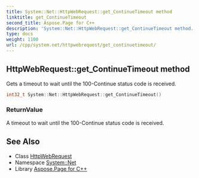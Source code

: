 ```yaml
---
title: System::Net::HttpWebRequest::get_ContinueTimeout method
linktitle: get_ContinueTimeout
second_title: Aspose.Page for C++
description: 'System::Net::HttpWebRequest::get_ContinueTimeout method. Gets a timeout to wait until the 100-Continue status code is received in C++.'
type: docs
weight: 1100
url: /cpp/system.net/httpwebrequest/get_continuetimeout/
---
```

## HttpWebRequest::get_ContinueTimeout method


Gets a timeout to wait until the 100-Continue status code is received.

```cpp
int32_t System::Net::HttpWebRequest::get_ContinueTimeout()
```


### ReturnValue

A timeout to wait until the 100-Continue status code is received.

## See Also

* Class [HttpWebRequest](../)
* Namespace [System::Net](../../)
* Library [Aspose.Page for C++](../../../)
